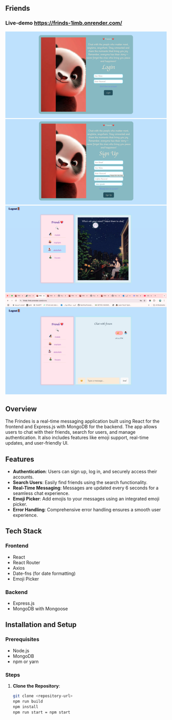## Friends
### Live-demo https://frinds-1imb.onrender.com/

<div align="center">
  <img src="client/src/assets/11.png" alt="Screenshot 1" />
  <img src="client/src/assets/1.png" alt="Screenshot 2" />
  <img src="client/src/assets/2.png" alt="Screenshot 3"  />
  <img src="client/src/assets/3.png" alt="Screenshot 4"  />
</div>

## Overview

The Frindes is a real-time messaging application built using React for the frontend and Express.js with MongoDB for the backend. The app allows users to chat with their friends, search for users, and manage authentication. It also includes features like emoji support, real-time updates, and user-friendly UI.

## Features

- **Authentication**: Users can sign up, log in, and securely access their accounts.
- **Search Users**: Easily find friends using the search functionality.
- **Real-Time Messaging**: Messages are updated every 6 seconds for a seamless chat experience.
- **Emoji Picker**: Add emojis to your messages using an integrated emoji picker.
- **Error Handling**: Comprehensive error handling ensures a smooth user experience.

## Tech Stack

### Frontend
- React
- React Router
- Axios
- Date-fns (for date formatting)
- Emoji Picker


### Backend
- Express.js
- MongoDB with Mongoose


## Installation and Setup

### Prerequisites
- Node.js
- MongoDB
- npm or yarn

### Steps

1. **Clone the Repository**:
   ```bash
   git clone <repository-url>
   npm run build 
   npm install
   npm run start = npm start 
